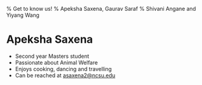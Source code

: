 % Get to know us!
% Apeksha Saxena, Gaurav Saraf
% Shivani Angane and Yiyang Wang

# Apeksha Saxena

- Second year Masters student
- Passionate about Animal Welfare
- Enjoys cooking, dancing and travelling
- Can be reached at asaxena2@ncsu.edu

